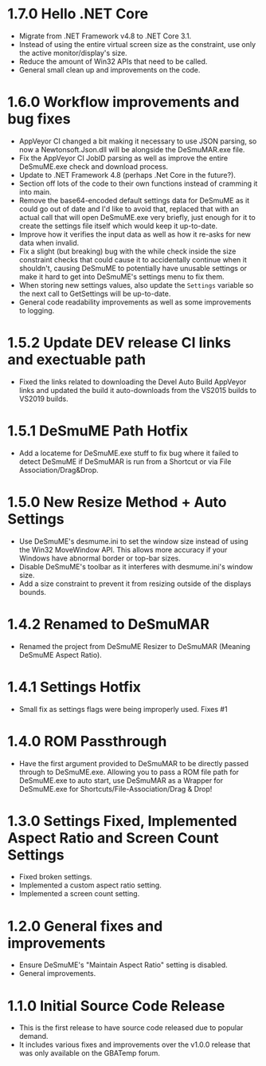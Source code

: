 # 1.7.0 Hello .NET Core

- Migrate from .NET Framework v4.8 to .NET Core 3.1.
- Instead of using the entire virtual screen size as the constraint, use only the active monitor/display's size.
- Reduce the amount of Win32 APIs that need to be called.
- General small clean up and improvements on the code.

# 1.6.0 Workflow improvements and bug fixes

- AppVeyor CI changed a bit making it necessary to use JSON parsing, so now a Newtonsoft.Json.dll will be alongside the DeSmuMAR.exe file.
- Fix the AppVeyor CI JobID parsing as well as improve the entire DeSmuME.exe check and download process.
- Update to .NET Framework 4.8 (perhaps .Net Core in the future?).
- Section off lots of the code to their own functions instead of cramming it into main.
- Remove the base64-encoded default settings data for DeSmuME as it could go out of date and I'd like to avoid that, replaced that with an actual call that will open DeSmuME.exe very briefly, just enough for it to create the settings file itself which would keep it up-to-date.
- Improve how it verifies the input data as well as how it re-asks for new data when invalid.
- Fix a slight (but breaking) bug with the while check inside the size constraint checks that could cause it to accidentally continue when it shouldn't, causing DeSmuME to potentially have unusable settings or make it hard to get into DeSmuME's settings menu to fix them.
- When storing new settings values, also update the `Settings` variable so the next call to GetSettings will be up-to-date.
- General code readability improvements as well as some improvements to logging.

# 1.5.2 Update DEV release CI links and exectuable path

- Fixed the links related to downloading the Devel Auto Build AppVeyor links and updated the build it auto-downloads from the VS2015 builds to VS2019 builds.

# 1.5.1 DeSmuME Path Hotfix

- Add a locateme for DeSmuME.exe stuff to fix bug where it failed to detect DeSmuME if DeSmuMAR is run from a Shortcut or via File Association/Drag&Drop.

# 1.5.0 New Resize Method + Auto Settings

- Use DeSmuME's desmume.ini to set the window size instead of using the Win32 MoveWindow API. This allows more accuracy if your Windows have abnormal border or top-bar sizes.
- Disable DeSmuME's toolbar as it interferes with desmume.ini's window size.
- Add a size constraint to prevent it from resizing outside of the displays bounds.

# 1.4.2 Renamed to DeSmuMAR

- Renamed the project from DeSmuME Resizer to DeSmuMAR (Meaning DeSmuME Aspect Ratio).

# 1.4.1 Settings Hotfix

- Small fix as settings flags were being improperly used. Fixes #1

# 1.4.0 ROM Passthrough

- Have the first argument provided to DeSmuMAR to be directly passed through to DeSmuME.exe. Allowing you to pass a ROM file path for DeSmuME.exe to auto start, use DeSmuMAR as a Wrapper for DeSmuME.exe for Shortcuts/File-Association/Drag & Drop!

# 1.3.0 Settings Fixed, Implemented Aspect Ratio and Screen Count Settings

- Fixed broken settings.
- Implemented a custom aspect ratio setting.
- Implemented a screen count setting.

# 1.2.0 General fixes and improvements

- Ensure DeSmuME's "Maintain Aspect Ratio" setting is disabled.
- General improvements.

# 1.1.0 Initial Source Code Release

- This is the first release to have source code released due to popular demand.
- It includes various fixes and improvements over the v1.0.0 release that was only available on the GBATemp forum.
